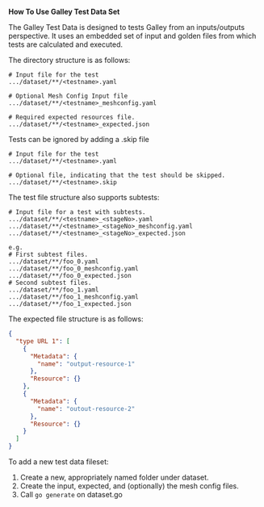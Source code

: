 **How To Use Galley Test Data Set**

The Galley Test Data is designed to tests Galley from an inputs/outputs
perspective. It uses an embedded set of input and golden files from which
tests are calculated and executed.

The directory structure is as follows:

```
# Input file for the test
.../dataset/**/<testname>.yaml

# Optional Mesh Config Input file
.../dataset/**/<testname>_meshconfig.yaml

# Required expected resources file.
.../dataset/**/<testname>_expected.json
```

Tests can be ignored by adding a .skip file

```
# Input file for the test
.../dataset/**/<testname>.yaml

# Optional file, indicating that the test should be skipped.
.../dataset/**/<testname>.skip
```

The test file structure also supports subtests:
```
# Input file for a test with subtests.
.../dataset/**/<testname>_<stageNo>.yaml
.../dataset/**/<testname>_<stageNo>_meshconfig.yaml
.../dataset/**/<testname>_<stageNo>_expected.json

e.g.
# First subtest files.
.../dataset/**/foo_0.yaml
.../dataset/**/foo_0_meshconfig.yaml
.../dataset/**/foo_0_expected.json
# Second subtest files.
.../dataset/**/foo_1.yaml
.../dataset/**/foo_1_meshconfig.yaml
.../dataset/**/foo_1_expected.json

```


The expected file structure is as follows:

```json
{
  "type URL 1": [
    {
      "Metadata": {
        "name": "output-resource-1"
      },
      "Resource": {}
    },
    {
      "Metadata": {
        "name": "outout-resource-2"
      },
      "Resource": {}
    }
  ]
}
```

To add a new test data fileset:
 1. Create a new, appropriately named folder under dataset.
 2. Create the input, expected, and (optionally) the mesh config files.
 3. Call ```go generate``` on dataset.go



